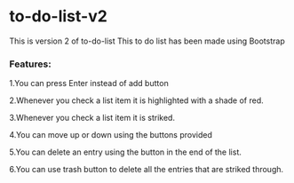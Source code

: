 # to-do-list-v2
This is version 2 of to-do-list
This to do list has been made using Bootstrap
### Features:
1.You can press Enter instead of add button

2.Whenever you check a list item it is highlighted with a shade of red.

3.Whenever you check a list item it is striked.

4.You can move up or down using the buttons provided

5.You can delete an entry using the button in the end of the list.

6.You can use trash button to delete all the entries that are striked through.
